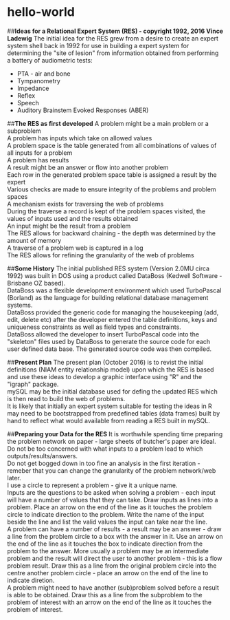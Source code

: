 # hello-world
##**Ideas for a Relational Expert System (RES) - copyright 1992, 2016 Vince Ladewig**
The initial idea for the RES grew from a desire to create an expert system shell back in 1992 for use in building a expert system for determining the "site of lesion" from information obtained from performing a battery of audiometric tests:  
  + PTA - air and bone  
  + Tympanometry  
  + Impedance  
  + Reflex  
  + Speech  
  + Auditory Brainstem Evoked Responses (ABER)  
  
##**The RES as first developed**
  A problem might be a main problem or a subproblem  
  A problem has inputs which take on allowed values    
  A problem space is the table generated from all combinations of values of all inputs for a problem  
  A problem has results  
  A result might be an answer or flow into another problem  
  Each row in the generated problem space table is assigned a result by the expert  
  Various checks are made to ensure integrity of the problems and problem spaces  
  A mechanism exists for traversing the web of problems  
  During the traverse a record is kept of the problem spaces visited, the values of inputs used and the results obtained  
  An input might be the result from a problem  
  The RES allows for backward chaining - the depth was determined by the amount of memory  
  A traverse of a problem web is captured in a log  
  The RES allows for refining the granularity of the web of problems  

##**Some History**
The initial published RES system (Version 2.0MU circa 1992) was built in DOS using a product called DataBoss (Kedwell Software - Brisbane OZ based).  
DataBoss was a flexible development environment which used TurboPascal (Borland) as the language for building relational database management systems.  
DataBoss provided the generic code for managing the housekeeping (add, edit, delete etc) after the developer entered the table definitions, keys and uniqueness constraints as well as field types and constraints.  
DataBoss allowed the developer to insert TurboPascal code into the "skeleton" files used by DataBoss to generate the source code for each user defined data base.
The generated source code was then compiled.  

##**Present Plan**
The present plan (October 2016) is to revist the initial definitions (NIAM entity relationship model) upon which the RES is based and use these ideas to develop a graphic interface using "R" and the "igraph" package.  
mySQL may be the initial database used for defing the updated RES which is then read to build the web of problems.  
It is likely that initially an expert system suitable for testing the ideas in R may need to be bootstrapped from predefined tables (data frames) built by hand to reflect what would available from reading a RES built in mySQL.    

##**Preparing your Data for the RES**
It is worthwhile spending time preparing the problem network on paper - large sheets of butcher's paper are ideal.  
Do not be too concerned with what inputs to a problem lead to which outputs/results/answers.  
Do not get bogged down in too fine an analysis in the first iteration - remeber that you can change the granularity of the problem network/web later.  
I use a circle to represent a problem - give it a unique name.  
Inputs are the questions to be asked when solving a problem - each input will have a number of values that they can take.
Draw inputs as lines into a problem. Place an arrow on the end of the line as it touches the problem circle to indicate direction to the problem. Write the name of the input beside the line and list the valid values the input can take near the line.  
A problem can have a number of results - a result may be an answer - draw a line from the problem circle to a box with the answer in it. Use an arrow on the end of the line as it touches the box to indicate direction from the problem to the answer.
More usually a problem may be an intermediate problem and the result will direct the user to another problem - this is a flow problem result. Draw this as a line from the original problem circle into the centre another problem circle - place an arrow on the end of the line to indicate diretion.  
A problem might need to have another (sub)problem solved before a result is able to be obtained. Draw this as a line from the subproblem to the problem of interest with an arrow on the end of the line as it touches the problem of interest.  
